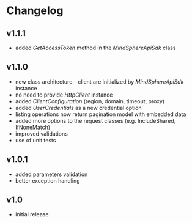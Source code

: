 # Changelog
## v1.1.1
- added *GetAccessToken* method in the *MindSphereApiSdk* class

## v1.1.0
- new class architecture - client are initialized by *MindSphereApiSdk* instance
- no need to provide *HttpClient* instance
- added *ClientConfiguration* (region, domain, timeout, proxy)
- added *UserCredentials* as a new credential option
- listing operations now return pagination model with embedded data
- added more options to the request classes (e.g. IncludeShared, IfNoneMatch)
- improved validations
- use of unit tests
## v1.0.1
- added parameters validation
- better exception handling
## v1.0
- initial release